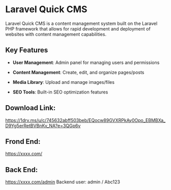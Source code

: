 # Laravel Quick CMS

Laravel Quick CMS is a content management system built on the Laravel PHP framework that allows for rapid development and deployment of websites with content management capabilities.

## Key Features

-   **User Management**: Admin panel for managing users and permissions
    
-   **Content Management**: Create, edit, and organize pages/posts
    
-   **Media Library**: Upload and manage images/files

-   **SEO Tools**: Built-in SEO optimization features

## Download Link: 

https://1drv.ms/u/c/745632abff503beb/EQocw89GVXRPkAy0Opo_EBMBXa_D9Yg5erRetBVBnKv_NA?e=3QGp6v

## Frond End:
https://xxxx.com/


## Back End:
https://xxxx.com/admin
Backend user: admin / Abc123
